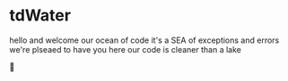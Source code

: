 # tdWater
hello and welcome our ocean of code
it's a SEA of exceptions and errors
we're plseaed to have you here
our code is cleaner than a lake

🗿
